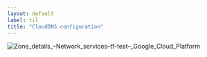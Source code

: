 ```yaml
---
layout: default
label: til
title: "CloudDNS configuration"
---
```


![Zone_details_–_Network_services_–_tf-test_–_Google_Cloud_Platform](https://user-images.githubusercontent.com/25602820/89972264-95ca9a00-dc87-11ea-8d10-fa42d64f68de.jpg)



